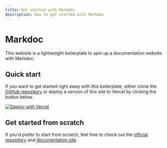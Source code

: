 ```yaml
---
title: Get started with Markdoc
description: How to get started with Markdoc
---
```


# Markdoc

This website is a lightweight boilerplate to spin up a documentation website with Markdoc.

## Quick start

If you want to get started right away with this boilerplate, either clone the [GitHub repository](https://github.com/markdoc/simple-nextjs-starter) or deploy a version of this site to Vercel by clicking the button below.

[![Deploy with Vercel](https://vercel.com/button)](https://vercel.com/new/clone?repository-url=https://github.com/markdoc/simple-nextjs-starter)

## Get started from scratch

If you'd prefer to start from scratch, feel free to check out the [official repository](https://github.com/markdoc/markdoc) and [documentation site](https://markdoc.io/docs/getting-started).
